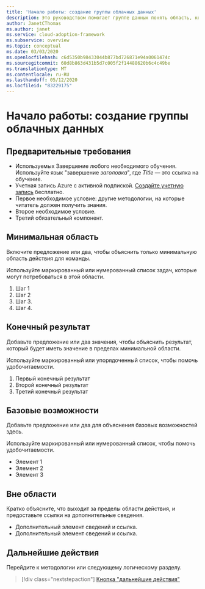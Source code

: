 ```yaml
---
title: 'Начало работы: создание группы облачных данных'
description: Это руководством помогает группе данных понять область, конечные результаты и возможности, за которые они отвечают.
author: JanetCThomas
ms.author: janet
ms.service: cloud-adoption-framework
ms.subservice: overview
ms.topic: conceptual
ms.date: 03/03/2020
ms.openlocfilehash: c6d5350b98433044b877bd726871e94a0061474c
ms.sourcegitcommit: 60d8b863d431b5d7c005f2f14488620b6c4c49be
ms.translationtype: MT
ms.contentlocale: ru-RU
ms.lasthandoff: 05/12/2020
ms.locfileid: "83229175"
---
```

<!-- docsTest:disable -->
<!-- TODO: Finish this article. -->

<!---Recommended: Remove all the comments in this template before you sign-off or merge to master.--->
<!---quickstarts are fundamental day-1 instructions for helping new customers use a subscription to quickly try out a specific product/service.
The entire activity is a short set of steps that provides an initial experience.
You only use quickstarts when you can get the service, technology, or functionality into the hands of new customers in less than 10 minutes.
--->

# <a name="get-started-build-a-cloud-data-team"></a>Начало работы: создание группы облачных данных

<!---Required:
Starts with "Get started: " and is ideally two lines or less when rendered on a 1920x1080 screen. Make the first word following "Get started:" a verb, which is to say, an action. The "X" part should identify both the technology or service involved (such as App Service, Cosmos DB, etc.) and the language or framework, if applicable (.NET Core, Python, JavaScript, Java, etc.) The language or framework shouldn't appear in parentheses.

This quickstart helps you understand the goals and objectives of a data team working on cloud adoption.

<!-- In the opening sentence, focus on the job or task to be completed, emphasizing. General industry terms (such as "serverless," which are better for SEO) more than Microsoft-branded terms or acronyms (such as "Azure Functions" or "AKS"). That is, try to include terms people typically search for and avoid using _only_ Microsoft terms. -->

<!--After the opening sentence, provide a light introduction that describes, again in customer-friendly language, what the customer will learn in the process of accomplishing the stated goal. Answer the fundamental "why would I want to do this?" question.

Avoid the following elements whenever possible:
- Avoid callouts (note, important, tip, etc.) because readers tend to skip over them.
Important callouts like preview status or version caveats can be included under prerequisites.

- Avoid links, which are generally invitations for the reader to leave the article and not complete the experience of the quickstart. The exception are links to alternate versions of the same content (such as when you have a VSCode-oriented article and a CLI-oriented article). Those links help get the reader to the right article, rather than being a distraction. If you feel that there are other important concepts needing links, make reviewing a particular article a prerequisite. Otherwise, rely on the line of standard links (see below).

- Avoid any indication of the time it takes to complete the quickstart, because there's already the "x minutes to read" at the top and making a second suggestion can be contradictory.

- Avoid a bullet list of steps or other details in the quickstart: the H2's shown on the right of the docs page already fulfill this purpose.

- Avoid screenshots or diagrams: the opening sentence should be sufficient to explain the result, and other diagrams count as conceptual material that is best in a linked overview.
--->

<!-- Optional standard links: if there are suitable links, you can include a single line of applicable links for companion content at the end of the introduction. Don't use the line if there's only a single link. -->

<!-- NOTE: the Azure subscription line is moved to Prerequisites. -->

## <a name="prerequisites"></a>Предварительные требования

<!-- Make Prerequisites the first H2 after the H1. Omit any preliminary text to the list.-->

- Используемых Завершение любого необходимого обучения. Используйте язык "завершение _заголовка_", где _Title_ — это ссылка на обучение.
- Учетная запись Azure с активной подпиской. [Создайте учетную запись](https://azure.microsoft.com/free/?WT.mc_id=A261C142F) бесплатно.
- Первое необходимое условие: другие методологии, на которые читатель должен получить знания.
- Второе необходимое условие.
- Третий обязательный компонент.

<!-- Include this heading even if there aren't any prerequisites, in which case just use the text: "None" (not bulleted). The reason for this is to maintain consistency across services, which trains readers to always look in the same place. -->

<!-- When there are prerequisites, list each as items, not instructions to minimize the verbiage.
For example, use "Python 3.6" instead of "Install Python 3.6". If the prerequisite is something to install, link to the applicable installer or download. Selecting the item/link is then the action to fulfill the prerequisite. Use an action word only if necessary to make the meaning clear.
Don't use links to conceptual information about a prerequisite; only use links for installers.

List prerequisites in the following order:
- An Azure account with an active subscription. [Create an account for free](https://azure.microsoft.com/free/?WT.mc_id=A261C142F).
- Language runtimes (Python, Node, .NET, etc.)
- Packages (from pip, npm, nuget, etc.)
- Tools (like VSCode IF REQUIRED. Don't include tools like pip if they're automatically installed with another tool or language runtime, like Python. Don't include optional tools like text editors--include them only if the quickstart demonstrates them.)
- Sample code
- Specialized hardware
- Other preparatory work, such as creating a VM (OK to link to another article)
- Azure keys
- Service-specific keys

The reason for placing runtimes and tools first is that it might take time to install them, and it's best to get a user started sooner than later.

If you feel like your quickstart has a lot of prerequisites, the quickstart might be the wrong content type; a tutorial or how-to guide might be the better option. Remember that quickstarts should be something a reader can complete in 10 minutes or less.

--->

## <a name="minimum-scope"></a>Минимальная область

<!---Required:
Quickstarts are prescriptive and guide the customer through an end-to-end procedure.
Make sure to use specific naming for setting up accounts and configuring technology.

Avoid linking off to other content; include whatever the customer needs to complete the scenario in the article. For example, if the customer needs to set permissions, include the permissions they need to set, and the specific settings in the quickstart procedure. Don't send the customer to another article to read about it.

In a break from tradition, do not link to reference topics in the procedural part of the quickstart when using cmdlets or code. Provide customers what they need to know in the quickstart to successfully complete the quickstart.

For portal-based procedures, minimize bullets and numbering.

For the CLI or PowerShell based procedures, don't use bullets or numbering.

Be mindful of the number of H2/procedures in the Quickstart. 3-5 procedural steps are about right. Once you've staged the article, look at the right-hand "In this article" section on the docs page; if there are more than 8 total, consider restructuring the article.
--->

Включите предложение или два, чтобы объяснить только минимальную область действия для команды.

Используйте маркированный или нумерованный список задач, которые могут потребоваться в этой области.

1. Шаг 1
1. Шаг 2
1. Шаг 3.
1. Шаг 4.

## <a name="deliverable"></a>Конечный результат

Добавьте предложение или два значения, чтобы объяснить результат, который будет иметь значение в пределах минимальной области.

Используйте маркированный или упорядоченный список, чтобы помочь удобочитаемости.

1. Первый конечный результат
1. Второй конечный результат
1. Третий конечный результат

## <a name="baseline-capability"></a>Базовые возможности

Добавьте предложение или два для объяснения базовых возможностей здесь.

Используйте маркированный или нумерованный список, чтобы помочь удобочитаемости.

- Элемент 1
- Элемент 2
- Элемент 3

## <a name="out-of-scope"></a>Вне области

Кратко объясните, что выходит за пределы области действия, и предоставьте ссылки на дополнительные сведения.

- Дополнительный элемент сведений и ссылка.
- Дополнительный элемент сведений и ссылка.

## <a name="next-steps"></a>Дальнейшие действия

Перейдите к методологии или следующему логическому разделу.
> [!div class="nextstepaction"]
> [Кнопка "дальнейшие действия"](../../index.yml)

<!--- Required:
Quickstarts should always have a Next steps H2 that points to the next logical quickstart in a series, or, if there are no other quickstarts, to some other cool thing the customer can do. A single link in the blue box format should direct the customer to the next article; and you can shorten the title in the boxes if the original one doesn't fit.
Do not use a "more info" section or a "resources" section or "see also" section". --->
